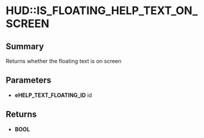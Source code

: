 # HUD::IS_FLOATING_HELP_TEXT_ON_SCREEN

## Summary
Returns whether the floating text is on screen

## Parameters
* **eHELP_TEXT_FLOATING_ID** id

## Returns
* **BOOL**